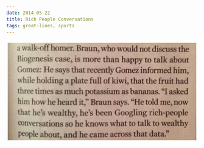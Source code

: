 ```yaml
---
date: 2014-05-22
title: Rich People Conversations
tags: great-lines, sports
---
```



![gomez](https://raw.githubusercontent.com/muneer78/muneer78.github.io/master/images/gomez.jpg)



